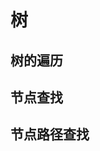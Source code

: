 # 树

## 树的遍历

## 节点查找

## 节点路径查找



[1]: https://www.jianshu.com/p/eedcca015c4f	"js在树形对象数组结构中查找对象"

